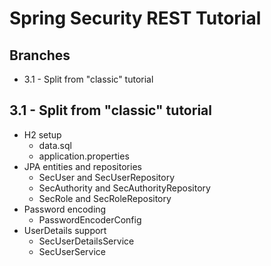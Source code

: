 # Spring Security REST Tutorial

## Branches

- 3.1 - Split from "classic" tutorial

## 3.1 - Split from "classic" tutorial

- H2 setup
	- data.sql
	- application.properties
- JPA entities and repositories
	- SecUser and SecUserRepository
	- SecAuthority and SecAuthorityRepository
	- SecRole and SecRoleRepository
- Password encoding
	- PasswordEncoderConfig
- UserDetails support
	- SecUserDetailsService
	- SecUserService
	